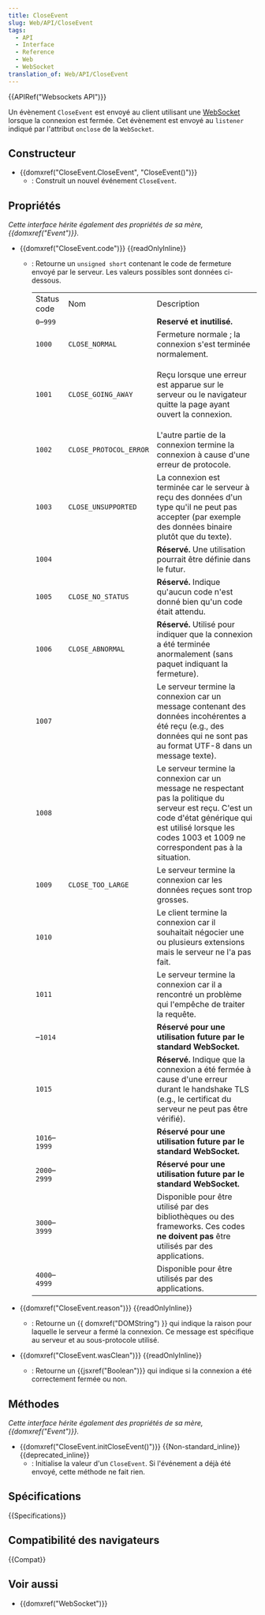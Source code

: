 ```yaml
---
title: CloseEvent
slug: Web/API/CloseEvent
tags:
  - API
  - Interface
  - Reference
  - Web
  - WebSocket
translation_of: Web/API/CloseEvent
---
```


{{APIRef("Websockets API")}}

Un évènement `CloseEvent` est envoyé au client utilisant une [WebSocket](/fr/docs/Glossary/WebSockets) lorsque la connexion est fermée. Cet évènement est envoyé au `listener` indiqué par l'attribut `onclose` de la `WebSocket`.

## Constructeur

- {{domxref("CloseEvent.CloseEvent", "CloseEvent()")}}
  - : Construit un nouvel événement `CloseEvent`.

## Propriétés

_Cette interface hérite également des propriétés de sa mère, {{domxref("Event")}}._

- {{domxref("CloseEvent.code")}} {{readOnlyInline}}

  - : Retourne un `unsigned short` contenant le code de fermeture envoyé par le serveur. Les valeurs possibles sont données ci-dessous.

    <table class="standard-table">
      <tbody>
        <tr>
          <td class="header">Status code</td>
          <td class="header">Nom</td>
          <td class="header">Description</td>
        </tr>
        <tr>
          <td><code>0</code>–<code>999</code></td>
          <td></td>
          <td><strong>Reservé et inutilisé.</strong></td>
        </tr>
        <tr>
          <td><code>1000</code></td>
          <td><code>CLOSE_NORMAL</code></td>
          <td>Fermeture normale ; la connexion s'est terminée normalement.</td>
        </tr>
        <tr>
          <td><code>1001</code></td>
          <td><code>CLOSE_GOING_AWAY</code></td>
          <td>
            <p>
              Reçu lorsque une erreur est apparue sur le serveur ou le navigateur
              quitte la page ayant ouvert la connexion.
            </p>
          </td>
        </tr>
        <tr>
          <td><code>1002</code></td>
          <td><code>CLOSE_PROTOCOL_ERROR</code></td>
          <td>
            L'autre partie de la connexion termine la connexion à cause d'une erreur
            de protocole.
          </td>
        </tr>
        <tr>
          <td><code>1003</code></td>
          <td><code>CLOSE_UNSUPPORTED</code></td>
          <td>
            La connexion est terminée car le serveur à reçu des données d'un type
            qu'il ne peut pas accepter (par exemple des données binaire plutôt que
            du texte).
          </td>
        </tr>
        <tr>
          <td><code>1004</code></td>
          <td></td>
          <td>
            <strong>Réservé.</strong> Une utilisation pourrait être définie dans le
            futur.
          </td>
        </tr>
        <tr>
          <td><code>1005</code></td>
          <td><code>CLOSE_NO_STATUS</code></td>
          <td>
            <strong>Réservé.</strong> Indique qu'aucun code n'est donné bien qu'un
            code était attendu.
          </td>
        </tr>
        <tr>
          <td><code>1006</code></td>
          <td><code>CLOSE_ABNORMAL</code></td>
          <td>
            <strong>Réservé.</strong> Utilisé pour indiquer que la connexion a été
            terminée anormalement (sans paquet indiquant la fermeture).
          </td>
        </tr>
        <tr>
          <td><code>1007</code></td>
          <td></td>
          <td>
            Le serveur termine la connexion car un message contenant des données
            incohérentes a été reçu (e.g., des données qui ne sont pas au format
            UTF-8 dans un message texte).
          </td>
        </tr>
        <tr>
          <td><code>1008</code></td>
          <td></td>
          <td>
            Le serveur termine la connexion car un message ne respectant pas la
            politique du serveur est reçu. C'est un code d'état générique qui est
            utilisé lorsque les codes 1003 et 1009 ne correspondent pas à la
            situation.
          </td>
        </tr>
        <tr>
          <td><code>1009</code></td>
          <td><code>CLOSE_TOO_LARGE</code></td>
          <td>
            Le serveur termine la connexion car les données reçues sont trop
            grosses.
          </td>
        </tr>
        <tr>
          <td><code>1010</code></td>
          <td></td>
          <td>
            Le client termine la connexion car il souhaitait négocier une ou
            plusieurs extensions mais le serveur ne l'a pas fait.
          </td>
        </tr>
        <tr>
          <td><code>1011</code></td>
          <td></td>
          <td>
            Le serveur termine la connexion car il a rencontré un problème qui
            l'empêche de traiter la requête.
          </td>
        </tr>
        <tr>
          <td>–<code>1014</code></td>
          <td></td>
          <td>
            <strong
              >Réservé pour une utilisation future par le standard
              WebSocket.</strong
            >
          </td>
        </tr>
        <tr>
          <td><code>1015</code></td>
          <td></td>
          <td>
            <strong>Réservé.</strong> Indique que la connexion a été fermée à cause
            d'une erreur durant le handshake TLS (e.g., le certificat du serveur ne
            peut pas être vérifié).
          </td>
        </tr>
        <tr>
          <td><code>1016</code>–<code>1999</code></td>
          <td></td>
          <td>
            <strong
              >Réservé pour une utilisation future par le standard
              WebSocket.</strong
            >
          </td>
        </tr>
        <tr>
          <td><code>2000</code>–<code>2999</code></td>
          <td></td>
          <td>
            <strong
              >Réservé pour une utilisation future par le standard
              WebSocket.</strong
            >
          </td>
        </tr>
        <tr>
          <td><code>3000</code>–<code>3999</code></td>
          <td></td>
          <td>
            Disponible pour être utilisé par des bibliothèques ou des frameworks.
            Ces codes <strong>ne doivent pas</strong> être utilisés par des
            applications.
          </td>
        </tr>
        <tr>
          <td><code>4000</code>–<code>4999</code></td>
          <td></td>
          <td>Disponible pour être utilisés par des applications.</td>
        </tr>
      </tbody>
    </table>

- {{domxref("CloseEvent.reason")}} {{readOnlyInline}}
  - : Retourne un {{ domxref("DOMString") }} qui indique la raison pour laquelle le serveur a fermé la connexion. Ce message est spécifique au serveur et au sous-protocole utilisé.
- {{domxref("CloseEvent.wasClean")}} {{readOnlyInline}}
  - : Retourne un {{jsxref("Boolean")}} qui indique si la connexion a été correctement fermée ou non.

## Méthodes

_Cette interface hérite également des propriétés de sa mère, {{domxref("Event")}}._

- {{domxref("CloseEvent.initCloseEvent()")}} {{Non-standard_inline}} {{deprecated_inline}}
  - : Initialise la valeur d'un `CloseEvent`. Si l'événement a déjà été envoyé, cette méthode ne fait rien.

## Spécifications

{{Specifications}}

## Compatibilité des navigateurs

{{Compat}}

## Voir aussi

- {{domxref("WebSocket")}}
